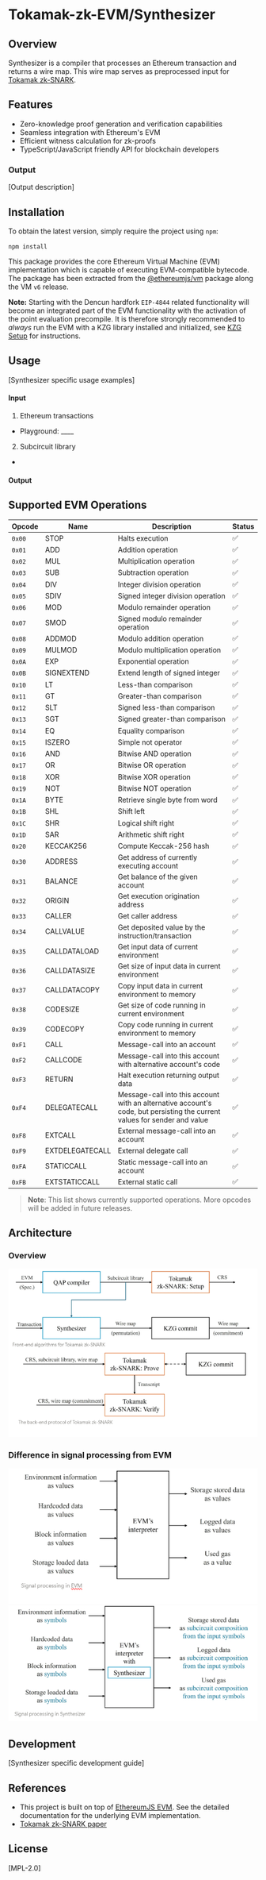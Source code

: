 # Tokamak-zk-EVM/Synthesizer

## Overview
Synthesizer is a compiler that processes an Ethereum transaction and returns a wire map. This wire map serves as preprocessed input for [Tokamak zk-SNARK](https://eprint.iacr.org/2024/507).

## Features
- Zero-knowledge proof generation and verification capabilities
- Seamless integration with Ethereum's EVM
- Efficient witness calculation for zk-proofs
- TypeScript/JavaScript friendly API for blockchain developers

### Output
[Output description]

## Installation

To obtain the latest version, simply require the project using `npm`:

```shell
npm install
```

This package provides the core Ethereum Virtual Machine (EVM) implementation which is capable of executing EVM-compatible bytecode. The package has been extracted from the [@ethereumjs/vm](https://github.com/ethereumjs/ethereumjs-monorepo/tree/master/packages/vm) package along the VM `v6` release.

**Note:** Starting with the Dencun hardfork `EIP-4844` related functionality will become an integrated part of the EVM functionality with the activation of the point evaluation precompile. It is therefore strongly recommended to _always_ run the EVM with a KZG library installed and initialized, see [KZG Setup](https://github.com/ethereumjs/ethereumjs-monorepo/tree/master/packages/tx/README.md#kzg-setup) for instructions.

## Usage
[Synthesizer specific usage examples]

#### Input
1. Ethereum transactions
- Playground: ____
2. Subcircuit library
- 
#### Output

## Supported EVM Operations
| Opcode | Name | Description | Status |
|--------|------|-------------|---------|
| `0x00` | STOP | Halts execution | ✅ |
| `0x01` | ADD | Addition operation | ✅ |
| `0x02` | MUL | Multiplication operation | ✅ |
| `0x03` | SUB | Subtraction operation | ✅ |
| `0x04` | DIV | Integer division operation | ✅ |
| `0x05` | SDIV | Signed integer division operation | ✅ |
| `0x06` | MOD | Modulo remainder operation | ✅ |
| `0x07` | SMOD | Signed modulo remainder operation | ✅ |
| `0x08` | ADDMOD | Modulo addition operation | ✅ |
| `0x09` | MULMOD | Modulo multiplication operation | ✅ |
| `0x0A` | EXP | Exponential operation | ✅ |
| `0x0B` | SIGNEXTEND | Extend length of signed integer | ✅ |
| `0x10` | LT | Less-than comparison | ✅ |
| `0x11` | GT | Greater-than comparison | ✅ |
| `0x12` | SLT | Signed less-than comparison | ✅ |
| `0x13` | SGT | Signed greater-than comparison | ✅ |
| `0x14` | EQ | Equality comparison | ✅ |
| `0x15` | ISZERO | Simple not operator | ✅ |
| `0x16` | AND | Bitwise AND operation | ✅ |
| `0x17` | OR | Bitwise OR operation | ✅ |
| `0x18` | XOR | Bitwise XOR operation | ✅ |
| `0x19` | NOT | Bitwise NOT operation | ✅ |
| `0x1A` | BYTE | Retrieve single byte from word | ✅ |
| `0x1B` | SHL | Shift left | ✅ |
| `0x1C` | SHR | Logical shift right | ✅ |
| `0x1D` | SAR | Arithmetic shift right | ✅ |
| `0x20` | KECCAK256 | Compute Keccak-256 hash | ✅ |
| `0x30` | ADDRESS | Get address of currently executing account | ✅ |
| `0x31` | BALANCE | Get balance of the given account | ✅ |
| `0x32` | ORIGIN | Get execution origination address | ✅ |
| `0x33` | CALLER | Get caller address | ✅ |
| `0x34` | CALLVALUE | Get deposited value by the instruction/transaction | ✅ |
| `0x35` | CALLDATALOAD | Get input data of current environment | ✅ |
| `0x36` | CALLDATASIZE | Get size of input data in current environment | ✅ |
| `0x37` | CALLDATACOPY | Copy input data in current environment to memory | ✅ |
| `0x38` | CODESIZE | Get size of code running in current environment | ✅ |
| `0x39` | CODECOPY | Copy code running in current environment to memory | ✅ |
| `0xF1` | CALL | Message-call into an account | ✅ |
| `0xF2` | CALLCODE | Message-call into this account with alternative account's code | ✅ |
| `0xF3` | RETURN | Halt execution returning output data | ✅ |
| `0xF4` | DELEGATECALL | Message-call into this account with an alternative account's code, but persisting the current values for sender and value | ✅ |
| `0xF8` | EXTCALL | External message-call into an account | ✅ |
| `0xF9` | EXTDELEGATECALL | External delegate call | ✅ |
| `0xFA` | STATICCALL | Static message-call into an account | ✅ |
| `0xFB` | EXTSTATICCALL | External static call | ✅ |

> **Note**: This list shows currently supported operations. More opcodes will be added in future releases.

## Architecture
### Overview
![Tokamak-zk-EVM Flow Chart](../../../.github/assets/flowchart.png)
### Difference in signal processing from EVM
![Tokamak-zk-EVM Flow Chart](../../../.github/assets/EVM_interpreter.png)
![Tokamak-zk-EVM Flow Chart](../../../.github/assets/EVM_interpreter_Synthesizer.png)

## Development
[Synthesizer specific development guide]

## References
- This project is built on top of [EthereumJS EVM](./docs/ETHEREUMJS.md). See the detailed documentation for the underlying EVM implementation.
- [Tokamak zk-SNARK paper](https://eprint.iacr.org/2024/507)

## License
[MPL-2.0]
